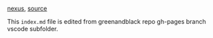 [nexus](https://robfatland.github.io/nexus), [source](https://github.com/robfatland/nexus/blob/gh-pages/index.md)


This `index.md` file is edited from greenandblack repo gh-pages branch vscode subfolder.


